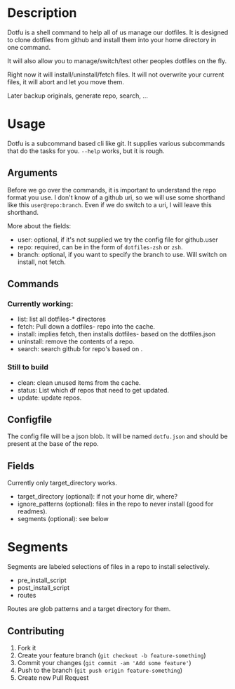 # Description

Dotfu is a shell command to help all of us manage our dotfiles.  It is designed
to clone dotfiles from github and install them into your home directory in one command.

It will also allow you to manage/switch/test other peoples dotfiles on the fly.

Right now it will install/uninstall/fetch files.  It will not overwrite your current files, it will abort and let you move them.

Later backup originals, generate repo, search, ...

# Usage

Dotfu is a subcommand based cli like git.  It supplies various subcommands that do
the tasks for you. ```--help``` works, but it is rough.

## Arguments

Before we go over the commands, it is important to understand the repo format you use.
I don't know of a github uri, so we will use some shorthand like this ```user@repo:branch```.  Even if we do switch to a uri, I will leave this shorthand.

More about the fields:

 * user: optional, if it's not supplied we try the config file for github.user
 * repo: required, can be in the form of ```dotfiles-zsh``` or ```zsh```.
 * branch: optional, if you want to specify the branch to use.  Will switch on install, not fetch.

## Commands

### Currently working:

 * list: list all dotfiles-* directores
 * fetch: Pull down a dotfiles-<n> repo into the cache.
 * install: implies fetch, then installs dotfiles-<n> based on the dotfiles.json
 * uninstall: remove the contents of a repo.
 * search: search github for repo's based on <pattern>.

### Still to build

 * clean: clean unused items from the cache.
 * status: List which df repos that need to get updated.
 * update: update repos.

## Configfile

The config file will be a json blob.  It will be named ```dotfu.json``` and
should be present at the base of the repo.

## Fields

Currently only target_directory works.

  * target_directory (optional): if not your home dir, where?
  * ignore_patterns (optional): files in the repo to never install (good for readmes).
  * segments (optional): see below

# Segments

Segments are labeled selections of files in a repo to install selectively.

  * pre_install_script
  * post_install_script
  * routes

Routes are glob patterns and a target directory for them.

## Contributing

1. Fork it
2. Create your feature branch (`git checkout -b feature-something`)
3. Commit your changes (`git commit -am 'Add some feature'`)
4. Push to the branch (`git push origin feature-something`)
5. Create new Pull Request
